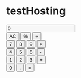 # testHosting

<!DOCTYPE html>
<html lang="en">
<head>
    <meta charset="UTF-8">
    <meta http-equiv="X-UA-Compatible" content="IE=edge">
    <meta name="viewport" content="width=device-width, initial-scale=1.0">
    <title>Calculator</title>
    <link rel="stylesheet" href="stylesheet.css">
</head>
<body>
    <div class="calculator">
        <input type="text" class="calculator-screen" value="0" disabled />
        <div class="calculator-keys">
            <div class="row">
                <button class="all-clear">AC</button>
                <button class="percentage">%</button>
                <button class="operator" value="/">&divide;</button>
            </div>
            <div class="row">
                <button class="number" value="7">7</button>
                <button class="number" value="8">8</button>
                <button class="number" value="9">9</button>
                <button class="operator" value="*">&times;</button>
            </div>
            <div class="row">
                <button class="number" value="4">4</button>
                <button class="number" value="5">5</button>
                <button class="number" value="6">6</button>
                <button class="operator" value="-">-</button>
            </div>
            <div class="row">
                <button class="number" value="1">1</button>
                <button class="number" value="2">2</button>
                <button class="number" value="3">3</button>
                <button class="operator" value="+">+</button>
            </div>
            <div class="row">
                <button class="number zero-btn" value="0">0</button>
                <button class="decimal" value=".">.</button>
                <button class="equal-sign">=</button>
            </div>
        </div>
    </div>
    <script type="text/javascript" src="script.js"></script>
</body>
</html>
